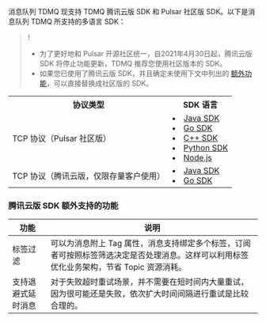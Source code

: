 消息队列 TDMQ 现支持 TDMQ 腾讯云版 SDK 和 Pulsar 社区版 SDK。以下是消息队列 TDMQ 所支持的多语言 SDK：

>!
>- 为了更好地和 Pulsar 开源社区统一，自2021年4月30日起，腾讯云版 SDK 将停止功能更新，TDMQ 推荐您使用社区版本的 SDK。
>- 如果您已使用了腾讯云版 SDK，并且确定未使用下文中列出的 [额外功能](#external)，可以直接替换成社区版的 SDK。

<table>
<tr>
<th>协议类型</th><th>SDK 语言</th>
</tr>
<tr>
<td>TCP 协议（Pulsar 社区版）</td>
<td><li><a href="https://cloud.tencent.com/document/product/1179/48552">Java SDK</a></li><li><a href="http://pulsar.apache.org/docs/en/client-libraries-go/"> Go SDK</a></li><li><a href="http://pulsar.apache.org/docs/en/client-libraries-cpp/">C++ SDK</a></li><li><a href="http://pulsar.apache.org/docs/en/client-libraries-python/">Python SDK</a></li><li><a href="http://pulsar.apache.org/docs/en/client-libraries-node/">Node.js</a></li></td>
</tr>
<tr>
<td>TCP 协议（腾讯云版，仅限存量客户使用）</td>
<td><li><a href="https://cloud.tencent.com/document/product/1179/44832">Java SDK</a></li><li><a href="https://cloud.tencent.com/document/product/1179/44831">Go SDK</a></li></td>
</tr>
</table>


### 腾讯云版 SDK 额外支持的功能[](id:external)
| 功能               | 说明                                                         |
| ------------------ | ------------------------------------------------------------ |
| 标签过滤           | 可以为消息附上 Tag 属性，消息支持绑定多个标签，订阅者可按照标签筛选决定是否处理消息。这样可以利用标签优化业务架构，节省 Topic 资源消耗。 |
| 支持退避式延时消息 | 对于失败超时重试场景，并不需要在短时间内大量重试，因为很可能还是失败，依次扩大时间间隔进行重试是比较合理的。 |

